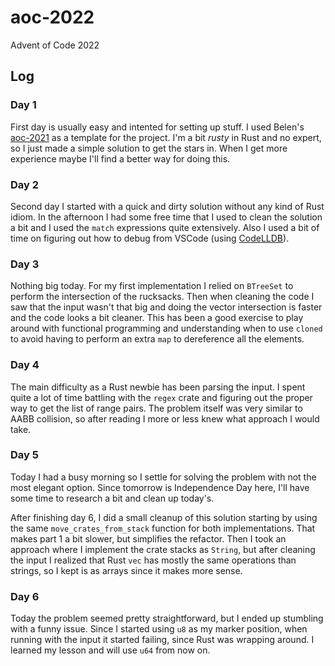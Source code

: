 # aoc-2022
Advent of Code 2022

## Log

### Day 1

First day is usually easy and intented for setting up stuff. I used Belen's [aoc-2021](https://github.com/belen-albeza/aoc-2021) as a template for the project. I'm a bit *rusty* in Rust and no expert, so I just made a simple solution to get the stars in. When I get more experience maybe I'll find a better way for doing this.

### Day 2

Second day I started with a quick and dirty solution without any kind of Rust idiom. In the afternoon I had some free time that I used to clean the solution a bit and I used the `match` expressions quite extensively. Also I used a bit of time on figuring out how to debug from VSCode (using [CodeLLDB](https://marketplace.visualstudio.com/items?itemName=vadimcn.vscode-lldb)). 

### Day 3

Nothing big today. For my first implementation I relied on `BTreeSet` to perform the intersection of the rucksacks. Then when cleaning the code I saw that the input wasn't that big and doing the vector intersection is faster and the code looks a bit cleaner. This has been a good exercise to play around with functional programming and understanding when to use `cloned` to avoid having to perform an extra `map` to dereference all the elements. 

### Day 4

The main difficulty as a Rust newbie has been parsing the input. I spent quite a lot of time battling with the `regex` crate and figuring out the proper way to get the list of range pairs. The problem itself was very similar to AABB collision, so after reading I more or less knew what approach I would take.

### Day 5

Today I had a busy morning so I settle for solving the problem with not the most elegant option. Since tomorrow is Independence Day here, I'll have some time to research a bit and clean up today's. 

After finishing day 6, I did a small cleanup of this solution starting by using the same `move_crates_from_stack` function for both implementations. That makes part 1 a bit slower, but simplifies the refactor. Then I took an approach where I implement the crate stacks as `String`, but after cleaning the input I realized that Rust `vec` has mostly the same operations than strings, so I kept is as arrays since it makes more sense. 

### Day 6 

Today the problem seemed pretty straightforward, but I ended up stumbling with a funny issue. Since I started using `u8` as my marker position, when running with the input it started failing, since Rust was wrapping around. I learned my lesson and will use `u64` from now on. 
